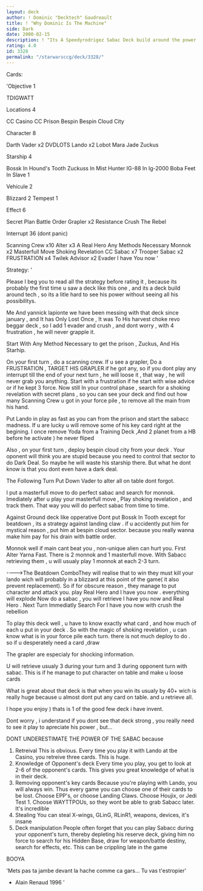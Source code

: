 ```yaml
---
layout: deck
author: ! Dominic "Decktech" Gaudreault
title: ! "Why Dominic Is The Machine"
side: Dark
date: 2000-02-15
description: ! "Its A Speedyrodrigez Sabac Deck build around the power of frustration."
rating: 4.0
id: 3328
permalink: "/starwarsccg/deck/3328/"
---
```

Cards: 

'Objective 1

TDIGWATT

Locations 4

CC Casino
CC Prison
Bespin
Bespin Cloud City

Character 8

Darth Vader x2
DVDLOTS
Lando x2
Lobot
Mara Jade
Zuckus

Starship 4

Bossk In Hound's Tooth
Zuckuss In Mist Hunter
IG-88 In Ig-2000
Boba Feet In Slave 1

Vehicule 2

Blizzard 2
Tempest 1

Effect 6

Secret Plan
Battle Order
Grapler x2
Resistance
Crush The Rebel

Interrupt 36 (dont panic)

Scanning Crew x10
Alter x3
A Real Hero
Any Methods Necessary
Monnok x2
Masterfull Move
Shoking Revelation
CC Sabac x7
Trooper Sabac x2
FRUSTRATION x4
Twilek Advisor x2
Evader
I have You now
'

Strategy: '

Please I beg you to read all the strategy before rating it , because its probably the first time u saw a deck like this one , and its a deck build around tech , so its a litle hard to see his power without seeing all his possibilitys.

Me And yannick lapionte we have been messing with
that deck since january , and It has Only Lost Once , It was To His harvest choke revo beggar deck , so I add 1 evader and crush  , and dont worry , with 4 frustration , he will never grapple it.


Start With Any Method Necessary to get the prison , Zuckus, And His Starhip.

On your first turn , do a scanning crew. If u see a grapler, Do a FRUSTRATION , TARGET HIS GRAPLER if he got any, so if you dont play any interrupt till the end of your next turn , he will loose it , that way , he will never grab you anything. Start with a frustration if he start with wise advice or if he kept 3 force. Now still In your control phase , search for a shoking revelation with secret plans , so you can see your deck and find out how many Scanning Crew u got in your force pile , to remove all the main from his hand.

Put Lando in play as fast as you can from the prison and start the sabacc madness. If u are lucky u will remove some of his key card right at the begining. I once remove Yoda from a Training Deck ,And 2 planet from a HB before he activate ) he never fliped

Also , on your first turn , deploy bespin cloud city from your deck . Your oponent will think you are stupid because you need to control that sector to do Dark Deal. So maybe he will waste his starship there. But what he dont know is that you dont even have a dark deal.

The Following Turn Put Down Vader to alter all on table dont forgot.

I put a masterfull move to do perfect sabac and search for monnok. Imediately after u play your masterfull move , Play shoking revelation , and track them. That way you will do perfect sabac from time to time.

Against Ground deck like opperative Dont put Bossk In Tooth except for beatdown , its a strategy against landing claw . if u accidently put him for mystical reason , put him at bespin cloud sector. because you really wanna make him pay for his drain with battle order.

Monnok well if main cant  beat you , non-unique alien can hurt you. First Alter Yarna Fast. There is 2 monnok and 1 masterfull move. With Sabacc retrieving them , u will usualy play 1 monnok at each 2-3 turn.

---->The Beatdown ComboThey will realise that to win they must kill your lando wich will probably in a blizzard at this point of the game( it also prevent replacement). So if for obscure reason , they manage to put character and attack you. play Real Hero and I have you now . everything will explode Now do a sabac , you will retrieve I have you now and Real Hero . Next Turn Immediatly Search For I have you now with crush the rebellion 

To play this deck well , u have to know exactly what card , and how much of each u put in your deck . So with the magic of shoking revelation , u can know what is in your force pile each turn. there is not much deploy to do . so if u desperately need a card ,draw

The grapler are especialy for shocking information.

U will retrieve usualy 3 during your turn and 3 during opponent turn with sabac. This is if he manage to put character on table and make u loose cards

What is great about that deck is that when you win its usualy by 40+ wich is really huge because u almost dont put any card on table. and u retrieve all.

I hope you enjoy )  thats is 1 of the good few deck i have invent.

Dont worry , i understand  if you dont see that deck strong , you really need to see it play to apreciate his power , but...

DONT UNDERESTIMATE THE POWER OF THE SABAC because

1. Retreival This is obvious. Every time you play it with Lando at tbe Casino, you retreive three cards. This is huge.
2. Knowledge of Opponent's deck Every time you play, you get to look at 2-6 of the opponent's cards. This gives you great knowledge of what is in their deck.
3. Removing opponent's key cards Because you're playing with Lando, you will always win. Thus every game you can choose one of their cards to be lost. Choose EPP's, or choose Landing Claws. Choose Houjix, or Jedi Test 1. Choose WAYTTPOUs, so they wont be able to grab Sabacc later. It's incredible
4. Stealing You can steal X-wings, GLinG, RLinR1, weapons, devices, it's insane
5. Deck manipulation People often forget that you can play Sabacc during your opponent's turn, thereby depleting his reserve deck, giving him no force to search for his Hidden Base, draw for weapon/battle destiny, search for effects, etc. This can be crippling late in the game

BOOYA

'Mets pas ta jambe devant la hache comme ca gars... Tu vas t'estropier'
- Alain Renaud 1996	    '
